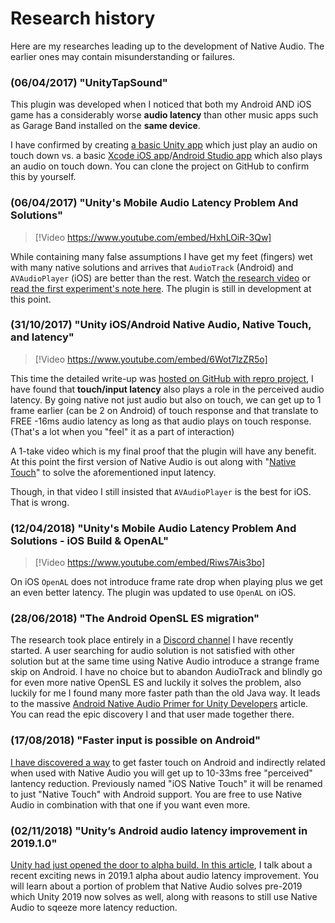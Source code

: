 # Research history

Here are my researches leading up to the development of Native Audio. The earlier ones may contain misunderstanding or failures.

### (06/04/2017) "UnityTapSound"

This plugin was developed when I noticed that both my Android AND iOS game has a considerably worse **audio latency** than other music apps such as Garage Band installed on the **same device**.

I have confirmed by creating [a basic Unity app](https://github.com/5argon/UnityTapSound) which just play an audio on touch down vs. a basic [Xcode iOS app](https://github.com/5argon/iOSSoundTest)/[Android Studio app](https://github.com/5argon/AndroidPlayAudio) which also plays an audio on touch down. You can clone the project on GitHub to confirm this by yourself.

### (06/04/2017) "Unity's Mobile Audio Latency Problem And Solutions"

> [!Video https://www.youtube.com/embed/HxhLOiR-3Qw]

While containing many false assumptions I have get my feet (fingers) wet with many native solutions and arrives that `AudioTrack` (Android) and `AVAudioPlayer` (iOS) are better than the rest. Watch [the research video](https://www.youtube.com/watch?v=HxhLOiR-3Qw) or [read the first experiment's note here](../mobile-native-audio/research.md). The plugin is still in development at this point.

### (31/10/2017) "Unity iOS/Android Native Audio, Native Touch, and latency"

> [!Video https://www.youtube.com/embed/6Wot7lzZR5o]

This time the detailed write-up was [hosted on GitHub with repro project](https://github.com/5argon/UnityiOSNativeAudio), I have found that **touch/input latency** also plays a role in the perceived audio latency. By going native not just audio but also on touch, we can get up to 1 frame earlier (can be 2 on Android) of touch response and that translate to FREE -16ms audio latency as long as that audio plays on touch response. (That's a lot when you "feel" it as a part of interaction)

A 1-take video which is my final proof that the plugin will have any benefit. At this point the first version of Native Audio is out along with "[Native Touch](http://exceed7.com/native-touch)" to solve the aforementioned input latency.

Though, in that video I still insisted that `AVAudioPlayer` is the best for iOS. That is wrong.

### (12/04/2018) "Unity's Mobile Audio Latency Problem And Solutions - iOS Build & OpenAL"

> [!Video https://www.youtube.com/embed/Riws7Ais3bo]

On iOS `OpenAL` does not introduce frame rate drop when playing plus we get an even better latency. The plugin was updated to use `OpenAL` on iOS.

### (28/06/2018) "The Android OpenSL ES migration"

The research took place entirely in a [Discord channel](https://discordapp.com/invite/8gthuWA) I have recently started. A user searching for audio solution is not satisfied with other solution but at the same time using Native Audio introduce a strange frame skip on Android. I have no choice but to abandon AudioTrack and blindly go for even more native OpenSL ES and luckily it solves the problem, also luckily for me I found many more faster path than the old Java way. It leads to the massive [Android Native Audio Primer for Unity Developers](https://gametorrahod.com/android-native-audio-primer-for-unity-developers/) article. You can read the epic discovery I and that user made together there.

### (17/08/2018) "Faster input is possible on Android"

[I have discovered a way](https://github.com/5argon/UnityiOSNativeAudio#update-17082018--the-state-of-android-2) to get faster touch on Android and indirectly related when used with Native Audio you will get up to 10-33ms free "perceived" lantency reduction. Previously named "iOS Native Touch" it will be renamed to just "Native Touch" with Android support. You are free to use Native Audio in combination with that one if you want even more.

### (02/11/2018) "Unity’s Android audio latency improvement in 2019.1.0"

[Unity had just opened the door to alpha build. In this article](https://gametorrahod.com/unitys-android-audio-latency-improvement-in-2019-1-0-ebcffc31a947), I talk about a recent exciting news in 2019.1 alpha about audio latency improvement. You will learn about a portion of problem that Native Audio solves pre-2019 which Unity 2019 now solves as well, along with reasons to still use Native Audio to sqeeze more latency reduction.